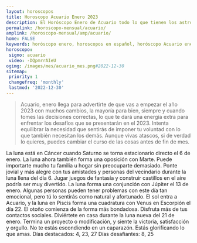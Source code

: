 ```yaml
---
layout: horoscopos
title: Horoscopo Acuario Enero 2023
description: El Horóscopo Enero de Acuario todo lo que tienen los astros preparados para este mes, amor, trabajo, familia. Todo sobre astrologia, tarot, predicciones. Horoscopo gratis en español, predicciones y astrología.
permalink: /horoscopo-mensual/acuario/
amplink: /horoscopo-mensual/amp/acuario/
home: FALSE
keywords: horóscopo enero, horoscopos en español, horóscopo Acuario enero , horóscopo esperanza gracia, horoscop, horóscopos gratis, horoscopo Acuario, Tarot, Astrologia, Zodíaco, Acuario, horoscopo gratis, horoscopo del mes 
horoscopo:
 signo: acuario
 video: -DQpmrrAIeU
ogimg: /images/mes/acuario_mes.png#2022-12-30
sitemap:
 priority: 1
 changefreq: 'monthly'
 lastmod: '2022-12-30'
---
```



 > Acuario, enero llega para advertirte de que vas a empezar el año 2023 con muchos cambios, la mayoría para bien, siempre y cuando tomes las decisiones correctas, lo que te dará una energía extra para enfrentar los desafíos que se presentarán en el 2023. Intenta equilibrar la necesidad que sentirás de imponer tu voluntad con lo que también necesitan los demás. Aunque vivas atascos, si de verdad lo quieres, puedes cambiar el curso de las cosas antes de fin de mes.



La luna está en Cáncer cuando Saturno se torna estacionario directo el 6 de enero. La luna ahora también forma una oposición con Marte. Puede importarte mucho tu familia u hogar sin preocuparte demasiado. 
Ponte jovial y más alegre con tus amistades y personas del vecindario durante la luna llena del día 6. Jugar juegos de fantasía y construir castillos en el aire podría ser muy divertido. 
La luna forma una conjunción con Júpiter el 13 de enero. Algunas personas pueden tener problemas con este día tan emocional, pero tú lo sentirás como natural y afortunado. 
El sol entra a Acuario, y la luna en Piscis forma una cuadratura con Venus en Escorpión el día 22. El otoño comienza de la forma más bondadosa. Disfruta más de tus contactos sociales. 
Diviértete en casa durante la luna nueva del 21 de enero. Termina un proyecto o modificación, y siente la victoria, satisfacción y orgullo. No te estás escondiendo en un caparazón. Estás glorificando lo que amas. 
Días destacados: 4, 23, 27
Días desafiantes: 8, 25